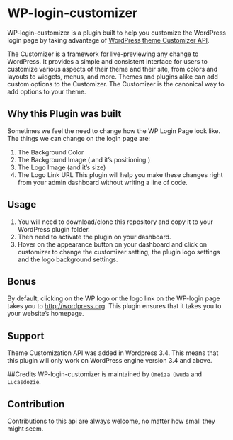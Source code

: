 # WP-login-customizer
WP-login-customizer is a plugin built to help you customize the WordPress login page by taking advantage of [WordPress theme Customizer API](http://https://codex.wordpress.org/Theme_Customization_API). 

The Customizer is a framework for live-previewing any change to WordPress. It provides a simple and consistent interface for users to customize various aspects of their theme and their site, from colors and layouts to widgets, menus, and more. Themes and plugins alike can add custom options to the Customizer. The Customizer is the canonical way to add options to your theme.

## Why this Plugin was built
Sometimes we feel the need to change how the WP Login Page look like. The things we can change on the login page are:

1. The Background Color
2. The Background Image ( and it’s positioning )
3. The Logo Image (and it’s size)
4. The Logo Link URL
This plugin will help you make these changes right from your admin dashboard without writing a line of code.

## Usage
1. You will need to download/clone this repository and copy it to your WordPress plugin folder.
2. Then need to activate the plugin on your dashboard.
3. Hover on the appearance button on your dashboard and click on customizer to change the customizer setting, the plugin logo settings and the logo background settings.

## Bonus
By default, clicking on the WP logo or the logo link on the WP-login page takes you to http://wordpress.org. This plugin ensures that it takes you to your website’s homepage.

## Support
Theme Customization API was added in Wordpress 3.4. This means that this plugin will only work on WordPress engine version 3.4 and above.

##Credits
WP-login-customizer is maintained by `Omeiza Owuda` and `Lucasdozie`.


## Contribution
Contributions to this api are always welcome, no matter how small they might seem. 

